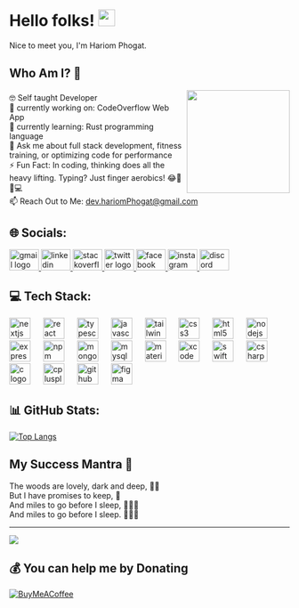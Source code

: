 # Hello folks! <img width="30px" height="30px" src="https://raw.githubusercontent.com/MartinHeinz/MartinHeinz/master/wave.gif" /> 
Nice to meet you, I'm Hariom Phogat.
###
## Who Am I? 🤠
<img align="right" height="185"  width="185" src="https://i.imgflip.com/8mr64o.gif"  />

###

🤓 Self taught Developer<br>🔭 currently working on: CodeOverflow Web App<br>🌱 currently learning: Rust programming language<br>💬 Ask me about full stack development, fitness training, or optimizing code for performance<br>⚡ Fun Fact: In coding, thinking does all the heavy lifting. Typing? Just finger aerobics! 😂💭💪💻<br>📫 Reach Out to Me: [dev.hariomPhogat@gmail.com](mailto:dev.hariomPhogat@gmail.com)<br>


###

## 🌐 Socials:
<div align="left">
  <a href="mailto:dev.hariomphogat@gmail.com" target="_blank">
    <img src="https://raw.githubusercontent.com/maurodesouza/profile-readme-generator/master/src/assets/icons/social/gmail/default.svg" width="53" height="38" alt="gmail logo"  />
  </a>
  <a href="https://www.linkedin.com/in/hariomphogat/" target="_blank">
    <img src="https://raw.githubusercontent.com/maurodesouza/profile-readme-generator/master/src/assets/icons/social/linkedin/default.svg" width="53" height="38" alt="linkedin logo"  />
  </a>
  <a href="https://stackoverflow.com/users/22620429/hariom-phogat" target="_blank">
    <img src="https://raw.githubusercontent.com/maurodesouza/profile-readme-generator/master/src/assets/icons/social/stackoverflow/default.svg" width="53" height="38" alt="stackoverflow logo"  />
  </a>
  <a href="https://twitter.com/hariomphogat" target="_blank">
    <img src="https://raw.githubusercontent.com/maurodesouza/profile-readme-generator/master/src/assets/icons/social/twitter/default.svg" width="53" height="38" alt="twitter logo"  />
  </a>
  <a href="https://facebook.com/hariomphogat" target="_blank">
    <img src="https://raw.githubusercontent.com/maurodesouza/profile-readme-generator/master/src/assets/icons/social/facebook/default.svg" width="53" height="38" alt="facebook logo"  />
  </a>
  <a href="https://instagram.com/hariomphogat" target="_blank">
    <img src="https://raw.githubusercontent.com/maurodesouza/profile-readme-generator/master/src/assets/icons/social/instagram/default.svg" width="53" height="38" alt="instagram logo"  />
  </a>
  <a href="https://discord.com/channels/@me/749675100105605210" target="_blank">
    <img src="https://raw.githubusercontent.com/maurodesouza/profile-readme-generator/master/src/assets/icons/social/discord/default.svg" width="53" height="38" alt="discord logo"  />
  </a>
</div>

## 💻 Tech Stack:
<div align="left">
  <img src="https://cdn.jsdelivr.net/gh/devicons/devicon/icons/nextjs/nextjs-original.svg" height="38" alt="nextjs logo"  />
  <img width="15" />
  <img src="https://cdn.jsdelivr.net/gh/devicons/devicon/icons/react/react-original.svg" height="38" alt="react logo"  />
  <img width="15" />
  <img src="https://cdn.jsdelivr.net/gh/devicons/devicon/icons/typescript/typescript-original.svg" height="38" alt="typescript logo"  />
  <img width="15" />
  <img src="https://cdn.jsdelivr.net/gh/devicons/devicon/icons/javascript/javascript-original.svg" height="38" alt="javascript logo"  />
  <img width="15" />
  <img src="https://cdn.simpleicons.org/tailwindcss/06B6D4" height="38" alt="tailwindcss logo"  />
  <img width="15" />
  <img src="https://cdn.jsdelivr.net/gh/devicons/devicon/icons/css3/css3-original.svg" height="38" alt="css3 logo"  />
  <img width="15" />
  <img src="https://cdn.jsdelivr.net/gh/devicons/devicon/icons/html5/html5-original.svg" height="38" alt="html5 logo"  />
  <img width="15" />
  <img src="https://cdn.jsdelivr.net/gh/devicons/devicon/icons/nodejs/nodejs-original.svg" height="38" alt="nodejs logo"  />
  <img width="15" />
  <img src="https://cdn.jsdelivr.net/gh/devicons/devicon/icons/express/express-original.svg" height="38" alt="express logo"  />
  <img width="15" />
  <img src="https://cdn.jsdelivr.net/gh/devicons/devicon/icons/npm/npm-original-wordmark.svg" height="38" alt="npm logo"  />
  <img width="15" />
  <img src="https://cdn.jsdelivr.net/gh/devicons/devicon/icons/mongodb/mongodb-original.svg" height="38" alt="mongodb logo"  />
  <img width="15" />
  <img src="https://cdn.jsdelivr.net/gh/devicons/devicon/icons/mysql/mysql-original.svg" height="38" alt="mysql logo"  />
  <img width="15" />
  <img src="https://cdn.jsdelivr.net/gh/devicons/devicon/icons/materialui/materialui-original.svg" height="38" alt="materialui logo"  />
  <img width="15" />
  <img src="https://cdn.jsdelivr.net/gh/devicons/devicon/icons/xcode/xcode-original.svg" height="38" alt="xcode logo"  />
  <img width="15" />
  <img src="https://cdn.jsdelivr.net/gh/devicons/devicon/icons/swift/swift-original.svg" height="38" alt="swift logo"  />
  <img width="15" />
  <img src="https://cdn.jsdelivr.net/gh/devicons/devicon/icons/csharp/csharp-original.svg" height="38" alt="csharp logo"  />
  <img width="15" />
  <img src="https://cdn.jsdelivr.net/gh/devicons/devicon/icons/c/c-original.svg" height="38" alt="c logo"  />
  <img width="15" />
  <img src="https://cdn.jsdelivr.net/gh/devicons/devicon/icons/cplusplus/cplusplus-original.svg" height="38" alt="cplusplus logo"  />
  <img width="15" />
  <img src="https://cdn.jsdelivr.net/gh/devicons/devicon/icons/github/github-original.svg" height="38" alt="github logo"  />
  <img width="15" />
  <img src="https://cdn.jsdelivr.net/gh/devicons/devicon/icons/figma/figma-original.svg" height="38" alt="figma logo"  />
</div>

###

## 📊 GitHub Stats:
[![Top Langs](https://github-readme-stats.vercel.app/api/top-langs/?username=hariomphogat&theme=react)](https://github.com/hariomphogat/github-readme-stats)

## My Success Mantra 🌟
The woods are lovely, dark and deep, 🌲🌌<br>
But I have promises to keep, 🤝<br>
And miles to go before I sleep, 🚶‍♂️💤<br>
And miles to go before I sleep. 🚶‍♂️💤<br>


---
[![](https://visitcount.itsvg.in/api?id=hariomphogat&icon=5&color=0)](https://visitcount.itsvg.in)

  ## 💰 You can help me by Donating
  [![BuyMeACoffee](https://img.shields.io/badge/Buy%20Me%20a%20Coffee-ffdd00?style=for-the-badge&logo=buy-me-a-coffee&logoColor=black)](https://buymeacoffee.com/hariomphogat) 

